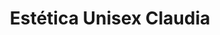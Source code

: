 ---
title: "Estética Unisex Claudia"
url: /zona-19-ciudad-de-guatemala/estetica-unisex-claudia/
shop: Kosmetik
---